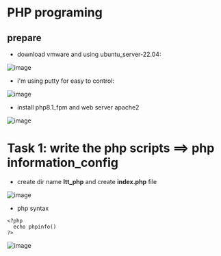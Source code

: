 # PHP programing

## prepare
- download vmware and using ubuntu_server-22.04:
  
![image](https://github.com/j10nelop/ehc_challenge/assets/152776722/1dc01944-110c-40eb-ba76-029dcf4839c9)

- i'm using putty for easy to control:

![image](https://github.com/j10nelop/ehc_challenge/assets/152776722/83e9249b-e072-4df3-85a0-b85b61fffced)

- install php8.1_fpm and web server apache2

![image](https://github.com/j10nelop/ehc_challenge/assets/152776722/969fff1d-1451-4b24-85e4-5f1f3eeaf2cb)

# Task 1: write the php scripts ==> php information_config  
- create dir name **ltt_php** and create **index.php** file 

![image](https://github.com/j10nelop/ehc_challenge/assets/152776722/00cbc278-3e84-4694-a764-7ba54fa024d3)

- php syntax

```
<?php
  echo phpinfo()
?> 
```

![image](https://github.com/j10nelop/ehc_challenge/assets/152776722/7c9e2912-068f-4104-a584-5d2ad154801a)


